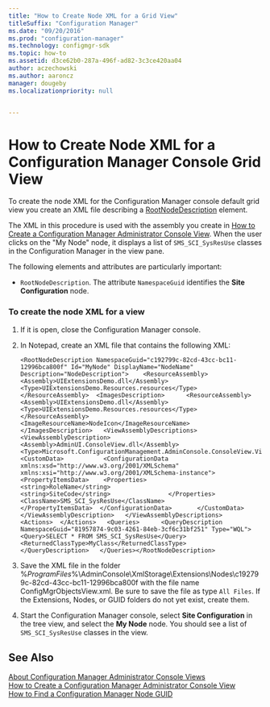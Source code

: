```yaml
---
title: "How to Create Node XML for a Grid View"
titleSuffix: "Configuration Manager"
ms.date: "09/20/2016"
ms.prod: "configuration-manager"
ms.technology: configmgr-sdk
ms.topic: how-to
ms.assetid: d3ce62b0-287a-496f-ad82-3c3ce420aa04
author: aczechowski
ms.author: aaroncz
manager: dougeby
ms.localizationpriority: null


---
```

# How to Create Node XML for a Configuration Manager Console Grid View
To create the node XML for the Configuration Manager console default grid view you create an XML file describing a [RootNodeDescription](/previous-versions/system-center/developer/cc147277(v=msdn.10)) element.  

 The XML in this procedure is used with the assembly you create in [How to Create a Configuration Manager Administrator Console View](../../../../develop/core/servers/console/how-to-create-a-configuration-manager-console-custom-view.md).  When the user clicks on the "My Node" node, it displays a list of `SMS_SCI_SysResUse` classes in the Configuration Manager in the view pane.  

 The following elements and attributes are particularly important:  

-   `RootNodeDescription`. The attribute `NamespaceGuid` identifies the **Site Configuration** node.  

### To create the node XML for a view  

1.  If it is open, close the Configuration Manager console.  

2.  In Notepad, create an XML file that contains the following XML:  

    ```  
    <RootNodeDescription NamespaceGuid="c192799c-82cd-43cc-bc11-12996bca800f" Id="MyNode" DisplayName="NodeName" Description="NodeDescription">    <ResourceAssembly>        <Assembly>UIExtensionsDemo.dll</Assembly>        <Type>UIExtensionsDemo.Resources.resources</Type>    </ResourceAssembly>  <ImagesDescription>      <ResourceAssembly>         <Assembly>UIExtensionsDemo.dll</Assembly>          <Type>UIExtensionsDemo.Resources.resources</Type>      </ResourceAssembly>     <ImageResourceName>NodeIcon</ImageResourceName>   </ImagesDescription>   <ViewAssemblyDescriptions>      <ViewAssemblyDescription>         <Assembly>AdminUI.ConsoleView.dll</Assembly>         <Type>Microsoft.ConfigurationManagement.AdminConsole.ConsoleView.ViewDescription</Type>    <CustomData>           <ConfigurationData xmlns:xsd="http://www.w3.org/2001/XMLSchema" xmlns:xsi="http://www.w3.org/2001/XMLSchema-instance">             <PropertyItemsData>    <Properties>                    <string>RoleName</string>                  <string>SiteCode</string>                </Properties>                <ClassName>SMS_SCI_SysResUse</ClassName>                </PropertyItemsData>  </ConfigurationData>       </CustomData>     </ViewAssemblyDescription>   </ViewAssemblyDescriptions>   <Actions>  </Actions>   <Queries>      <QueryDescription NamespaceGuid="81957874-9c03-4261-84eb-3cf6c31bf251" Type="WQL">         <Query>SELECT * FROM SMS_SCI_SysResUse</Query>         <ReturnedClassType>MyClass</ReturnedClassType>      </QueryDescription>   </Queries></RootNodeDescription>  
    ```  

3.  Save the XML file in the folder %*ProgramFiles*%\AdminConsole\XmlStorage\Extensions\Nodes\c192799c-82cd-43cc-bc11-12996bca800f with the file name ConfigMgrObjectsView.xml. Be sure to save the file as type `All Files`. If the Extensions, Nodes, or GUID folders do not yet exist, create them.  

4.  Start the Configuration Manager console, select **Site Configuration** in the tree view, and select the **My Node** node. You should see a list of `SMS_SCI_SysResUse` classes in the view.  

## See Also  
 [About Configuration Manager Administrator Console Views](../../../../develop/core/servers/console/about-configuration-manager-console-views.md)   
 [How to Create a Configuration Manager Administrator Console View](../../../../develop/core/servers/console/how-to-create-a-configuration-manager-console-custom-view.md)   
 [How to Find a Configuration Manager Node GUID](../../../../develop/core/servers/console/how-to-find-a-configuration-manager-console-node-guid.md)

